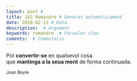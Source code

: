 ```yaml
---
layout: post #
title: 143 Romandre # Generat automàticament
date: 2018-02-13 # Data
description:  # Argument
keywords: romandre  # Paraules clau
coments:  # Comentaris
---
```


Pot **convertir-se** en qualsevol cosa <br />
que **mantinga a la seua ment** de forma continuada.

<small>Joan Boyle</small>
